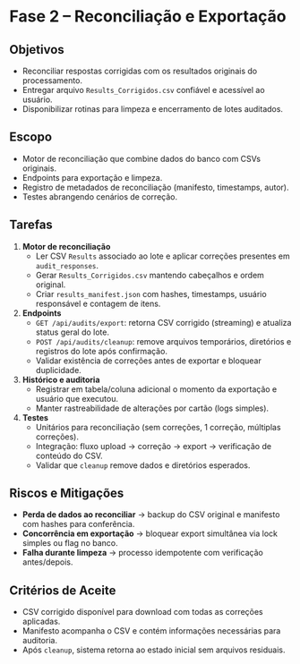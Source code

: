 # Fase 2 – Reconciliação e Exportação

## Objetivos
- Reconciliar respostas corrigidas com os resultados originais do processamento.
- Entregar arquivo `Results_Corrigidos.csv` confiável e acessível ao usuário.
- Disponibilizar rotinas para limpeza e encerramento de lotes auditados.

## Escopo
- Motor de reconciliação que combine dados do banco com CSVs originais.
- Endpoints para exportação e limpeza.
- Registro de metadados de reconciliação (manifesto, timestamps, autor). 
- Testes abrangendo cenários de correção.

## Tarefas
1. **Motor de reconciliação**
   - Ler CSV `Results` associado ao lote e aplicar correções presentes em `audit_responses`.
   - Gerar `Results_Corrigidos.csv` mantendo cabeçalhos e ordem original.
   - Criar `results_manifest.json` com hashes, timestamps, usuário responsável e contagem de itens.
2. **Endpoints**
   - `GET /api/audits/export`: retorna CSV corrigido (streaming) e atualiza status geral do lote.
   - `POST /api/audits/cleanup`: remove arquivos temporários, diretórios e registros do lote após confirmação.
   - Validar existência de correções antes de exportar e bloquear duplicidade.
3. **Histórico e auditoria**
   - Registrar em tabela/coluna adicional o momento da exportação e usuário que executou.
   - Manter rastreabilidade de alterações por cartão (logs simples).
4. **Testes**
   - Unitários para reconciliação (sem correções, 1 correção, múltiplas correções).
   - Integração: fluxo upload → correção → export → verificação de conteúdo do CSV.
   - Validar que `cleanup` remove dados e diretórios esperados.

## Riscos e Mitigações
- **Perda de dados ao reconciliar** → backup do CSV original e manifesto com hashes para conferência.
- **Concorrência em exportação** → bloquear export simultânea via lock simples ou flag no banco.
- **Falha durante limpeza** → processo idempotente com verificação antes/depois.

## Critérios de Aceite
- CSV corrigido disponível para download com todas as correções aplicadas.
- Manifesto acompanha o CSV e contém informações necessárias para auditoria.
- Após `cleanup`, sistema retorna ao estado inicial sem arquivos residuais.
